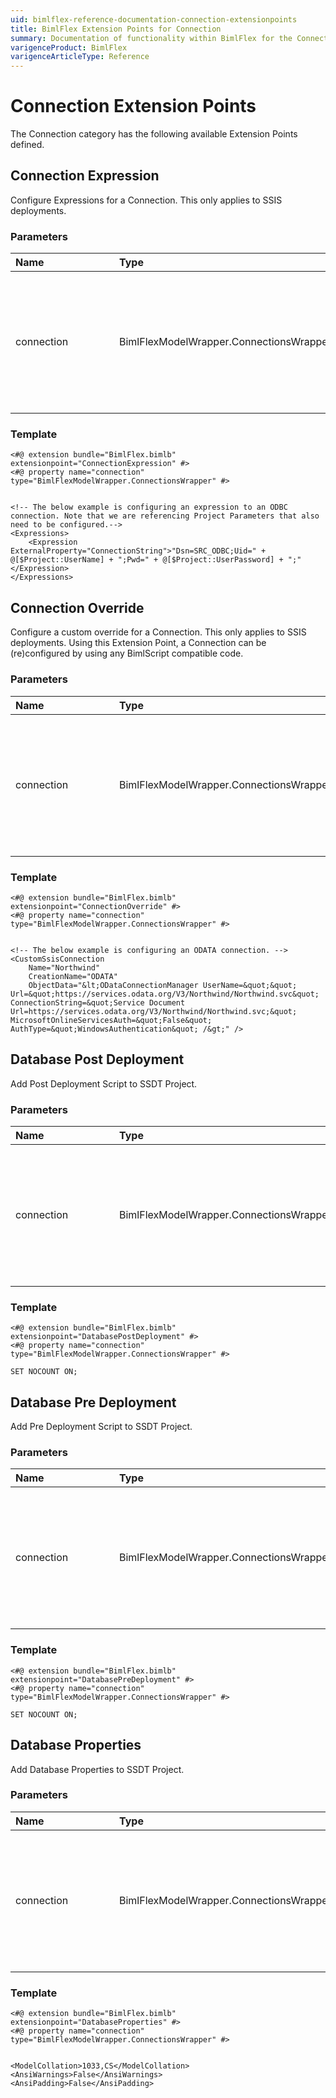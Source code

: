 ```yaml
---
uid: bimlflex-reference-documentation-connection-extensionpoints
title: BimlFlex Extension Points for Connection
summary: Documentation of functionality within BimlFlex for the Connection Extension Point category
varigenceProduct: BimlFlex
varigenceArticleType: Reference
---
```


# Connection Extension Points

The Connection category has the following available Extension Points defined.
  
## Connection Expression

Configure Expressions for a Connection. This only applies to SSIS deployments.

### Parameters

| <div style="width:150px">Name</div> | Type | Description |
| :--------- | :----------- | :----------- |
| connection | BimlFlexModelWrapper.ConnectionsWrapper | Contains all information related to the connection to which the connection expression will be added. |

### Template

```biml
<#@ extension bundle="BimlFlex.bimlb" extensionpoint="ConnectionExpression" #>
<#@ property name="connection" type="BimlFlexModelWrapper.ConnectionsWrapper" #>


<!-- The below example is configuring an expression to an ODBC connection. Note that we are referencing Project Parameters that also need to be configured.-->
<Expressions>
	<Expression ExternalProperty="ConnectionString">"Dsn=SRC_ODBC;Uid=" + @[$Project::UserName] + ";Pwd=" + @[$Project::UserPassword] + ";"</Expression>
</Expressions>
```

## Connection Override

Configure a custom override for a Connection. This only applies to SSIS deployments. Using this Extension Point, a Connection can be (re)configured by using any BimlScript compatible code.

### Parameters

| <div style="width:150px">Name</div> | Type | Description |
| :--------- | :----------- | :----------- |
| connection | BimlFlexModelWrapper.ConnectionsWrapper | Contains all information related to the connection to which the connection expression will be added |

### Template

```biml
<#@ extension bundle="BimlFlex.bimlb" extensionpoint="ConnectionOverride" #>
<#@ property name="connection" type="BimlFlexModelWrapper.ConnectionsWrapper" #>


<!-- The below example is configuring an ODATA connection. -->
<CustomSsisConnection
	Name="Northwind"
	CreationName="ODATA"
	ObjectData="&lt;ODataConnectionManager UserName=&quot;&quot; Url=&quot;https://services.odata.org/V3/Northwind/Northwind.svc&quot; ConnectionString=&quot;Service Document Url=https://services.odata.org/V3/Northwind/Northwind.svc;&quot; MicrosoftOnlineServicesAuth=&quot;False&quot; AuthType=&quot;WindowsAuthentication&quot; /&gt;" />
```

## Database Post Deployment

Add Post Deployment Script to SSDT Project.

### Parameters

| <div style="width:150px">Name</div> | Type | Description |
| :--------- | :----------- | :----------- |
| connection | BimlFlexModelWrapper.ConnectionsWrapper | Contains all information related to the connection to which the connection expression will be added |

### Template

```biml
<#@ extension bundle="BimlFlex.bimlb" extensionpoint="DatabasePostDeployment" #>
<#@ property name="connection" type="BimlFlexModelWrapper.ConnectionsWrapper" #>

SET NOCOUNT ON;
```

## Database Pre Deployment

Add Pre Deployment Script to SSDT Project.

### Parameters

| <div style="width:150px">Name</div> | Type | Description |
| :--------- | :----------- | :----------- |
| connection | BimlFlexModelWrapper.ConnectionsWrapper | Contains all information related to the connection to which the connection expression will be added |

### Template

```biml
<#@ extension bundle="BimlFlex.bimlb" extensionpoint="DatabasePreDeployment" #>
<#@ property name="connection" type="BimlFlexModelWrapper.ConnectionsWrapper" #>

SET NOCOUNT ON;
```

## Database Properties

Add Database Properties to SSDT Project.

### Parameters

| <div style="width:150px">Name</div> | Type | Description |
| :--------- | :----------- | :----------- |
| connection | BimlFlexModelWrapper.ConnectionsWrapper | Contains all information related to the connection to which the connection expression will be added |

### Template

```biml
<#@ extension bundle="BimlFlex.bimlb" extensionpoint="DatabaseProperties" #>
<#@ property name="connection" type="BimlFlexModelWrapper.ConnectionsWrapper" #>


<ModelCollation>1033,CS</ModelCollation>
<AnsiWarnings>False</AnsiWarnings>
<AnsiPadding>False</AnsiPadding>
```

